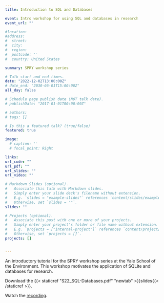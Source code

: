 ```yaml
---
title: Introduction to SQL and Databases

event: Intro workshop for using SQL and databases in research
event_url: ""

#location: 
#address:
#  street: 
#  city: 
#  region: 
#  postcode: ''
#  country: United States

summary: SPRY workshop series

# Talk start and end times.
date: "2022-12-02T13:00:00Z"
# date_end: "2030-06-01T15:00:00Z"
all_day: false

# Schedule page publish date (NOT talk date).
# publishDate: "2017-01-01T00:00:00Z"

# authors: 
# tags: []

# Is this a featured talk? (true/false)
featured: true

image:
  # caption: ''
  # focal_point: Right

links:
url_code: ""
url_pdf: ""
url_slides: ""
url_video: ""

# Markdown Slides (optional).
#   Associate this talk with Markdown slides.
#   Simply enter your slide deck's filename without extension.
#   E.g. `slides = "example-slides"` references `content/slides/example-slides.md`.
#   Otherwise, set `slides = ""`.
slides: ""

# Projects (optional).
#   Associate this post with one or more of your projects.
#   Simply enter your project's folder or file name without extension.
#   E.g. `projects = ["internal-project"]` references `content/project/deep-learning/index.md`.
#   Otherwise, set `projects = []`.
projects: []


---
```

An introductory tutorial for the SPRY workshop series at the Yale School of the Environment. This workshop motivates the application of SQLite and databases for research.

Download the {{< staticref "S22_SQL-Databases.pdf" "newtab" >}}slides{{< /staticref >}}.

Watch the [recording](https://yale.zoom.us/rec/share/B1T_vnOXaCRlrgRtJH_yP_2XtX_OqUUPW8qhDlltEcJdbpvFbj-W5atHpZc2oRw2.fynjkEWlV_1eMIG2?startTime=1670002389000).


